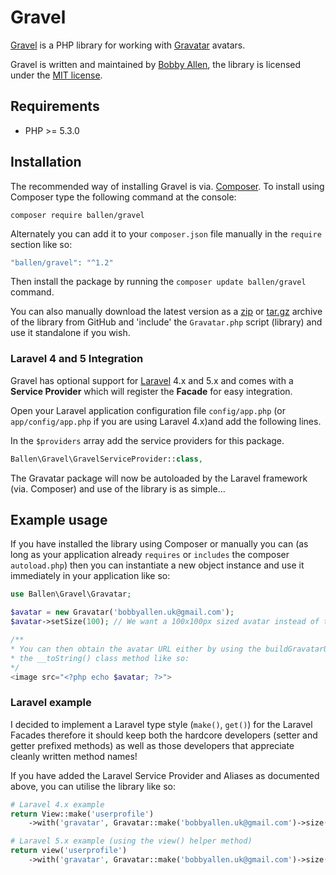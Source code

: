 Gravel
======

[Gravel](https://github.com/bobsta63/gravel) is a PHP library for working with [Gravatar](http://www.gravatar.com) avatars.

Gravel is written and maintained by [Bobby Allen](http://bobbyallen.me), the library is licensed under the [MIT license](LICENSE).

## Requirements

* PHP >= 5.3.0

## Installation

The recommended way of installing Gravel is via. [Composer](http://getcomposer.org). To install using Composer type the following command at the console:

```shell
composer require ballen/gravel
```

Alternately you can add it to your ``composer.json`` file manually in the `require` section like so:

```php
"ballen/gravel": "^1.2"
```
Then install the package by running the ``composer update ballen/gravel`` command.

You can also manually download the latest version as a [zip](https://github.com/bobsta63/gravel/archive/master.zip) or [tar.gz](https://github.com/bobsta63/gravel/archive/master.tar.gz) archive of the library from GitHub and 'include' the `Gravatar.php` script (library) and use it standalone if you wish.

### Laravel 4 and 5 Integration

Gravel has optional support for [Laravel](http://www.laravel.com) 4.x and 5.x and comes with a **Service Provider** which will register the **Facade** for easy integration.

Open your Laravel application configuration file ``config/app.php`` (or ``app/config/app.php`` if you are using Laravel 4.x)and add the following lines.

In the `$providers` array add the service providers for this package.

```php
Ballen\Gravel\GravelServiceProvider::class,
```


The Gravatar package will now be autoloaded by the Laravel framework (via. Composer) and use of the library is as simple...

## Example usage

If you have installed the library using Composer or manually you can (as long as your application already `requires` or `includes` the composer `autoload.php`) then you can instantiate a new object instance and use it immediately in your application like so:

```php
use Ballen\Gravel\Gravatar;

$avatar = new Gravatar('bobbyallen.uk@gmail.com');
$avatar->setSize(100); // We want a 100x100px sized avatar instead of the default 120x120px

/**
* You can then obtain the avatar URL either by using the buildGravatarUrl() method or utilising
* the __toString() class method like so:
*/
<image src="<?php echo $avatar; ?>">
```

### Laravel example

I decided to implement a Laravel type style (`make()`, `get()`) for the Laravel Facades therefore it should keep both the hardcore developers (setter and getter prefixed methods) as well as those developers that appreciate cleanly written method names!

If you have added the Laravel Service Provider and Aliases as documented above, you can utilise the library like so:

```php
# Laravel 4.x example
return View::make('userprofile')
    ->with('gravatar', Gravatar::make('bobbyallen.uk@gmail.com')->size(200)->get());

# Laravel 5.x example (using the view() helper method)
return view('userprofile')
    ->with('gravatar', Gravatar::make('bobbyallen.uk@gmail.com')->size(200)->get());

```